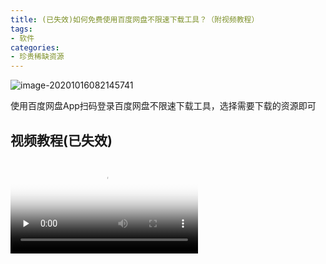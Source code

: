```yaml
---
title: (已失效)如何免费使用百度网盘不限速下载工具？（附视频教程）
tags:
- 软件
categories:
- 珍贵稀缺资源
---
```




![image-20201016082145741](https://v2fy.com/asset/0i/jikemiji/jikemiji-md/2020-10-16-leiniao.assets/image-20201016082145741.png)

使用百度网盘App扫码登录百度网盘不限速下载工具，选择需要下载的资源即可


## 视频教程(已失效)

<video id="video" controls="" preload="none" poster="https://v2fy.com/asset/0i/jikemiji/jikemiji-md/2020-10-16-leiniao.assets/image-20201016082145741.png">
<source id="mp4" src="https://v2fy.com/asset/0i/jikemiji/jikemiji-md/2020-10-16-leiniao.assets/baidu.mp4" type="video/mp4">
</video>
